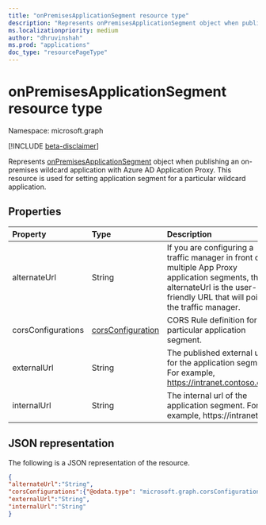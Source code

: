 ```yaml
---
title: "onPremisesApplicationSegment resource type"
description: "Represents onPremisesApplicationSegment object when publishing an on-premises wildcard application with Azure AD Application Proxy."
ms.localizationpriority: medium
author: "dhruvinshah"
ms.prod: "applications"
doc_type: "resourcePageType"
---
```


# onPremisesApplicationSegment resource type

Namespace: microsoft.graph

[!INCLUDE [beta-disclaimer](../../includes/beta-disclaimer.md)]

Represents [onPremisesApplicationSegment](onPremisesApplicationSegment.md) object when publishing an on-premises wildcard application with Azure AD Application Proxy. This resource is used for setting application segment for a particular wildcard application.


## Properties

| Property     | Type        | Description |
|:-------------|:------------|:------------|
|alternateUrl|String|If you are configuring a traffic manager in front of multiple App Proxy application segments, the alternateUrl is the user-friendly URL that will point to the traffic manager.|
|corsConfigurations|[corsConfiguration](corsConfiguration.md)|CORS Rule definition for particular application segment.|
|externalUrl|String |The published external url for the application segment. For example, https://intranet.contoso.com/|
|internalUrl|String |The internal url of the application segment. For example, https://intranet/.|



## JSON representation

The following is a JSON representation of the resource.

<!-- {
  "blockType": "resource",
  "optionalProperties": [

  ],
  "@odata.type": "microsoft.graph.onPremisesApplicationSegment",
  "baseType": null
}-->

```json
{
"alternateUrl":"String",
"corsConfigurations":{"@odata.type": "microsoft.graph.corsConfiguration"},
"externalUrl":"String",
"internalUrl":"String"
}
```

<!-- {
  "type": "#page.annotation",
  "description": "onPremisesApplicationSegment resource",
  "keywords": "",
  "section": "documentation",
  "tocPath": ""
}-->
